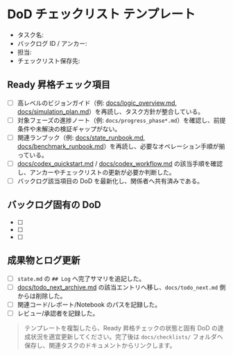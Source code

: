 # DoD チェックリスト テンプレート

- タスク名: <!-- 例: ローリング検証パイプライン -->
- バックログ ID / アンカー: <!-- 例: P1-01 / docs/task_backlog_p1_archive.md#p1-01-ローリング検証パイプライン -->
- 担当: <!-- 例: operator_name -->
- チェックリスト保存先: <!-- 例: docs/checklists/p1-01.md -->

## Ready 昇格チェック項目
- [ ] 高レベルのビジョンガイド（例: [docs/logic_overview.md](../logic_overview.md), [docs/simulation_plan.md](../simulation_plan.md)）を再読し、タスク方針が整合している。
- [ ] 対象フェーズの進捗ノート（例: `docs/progress_phase*.md`）を確認し、前提条件や未解決の検証ギャップがない。
- [ ] 関連ランブック（例: [docs/state_runbook.md](../state_runbook.md), [docs/benchmark_runbook.md](../benchmark_runbook.md)）を再読し、必要なオペレーション手順が揃っている。
- [ ] [docs/codex_quickstart.md](../codex_quickstart.md) / [docs/codex_workflow.md](../codex_workflow.md) の該当手順を確認し、アンカーやチェックリストの更新が必要か判断した。
- [ ] バックログ該当項目の DoD を最新化し、関係者へ共有済みである。

## バックログ固有の DoD
- [ ] <!-- バックログ DoD 1: 例) 90D ローリング指標を更新 -->
- [ ] <!-- バックログ DoD 2: 例) reports/benchmark_summary.json を再生成 -->
- [ ] <!-- 追加の検証/ドキュメント要件を列挙 -->

## 成果物とログ更新
- [ ] `state.md` の `## Log` へ完了サマリを追記した。
- [ ] [docs/todo_next_archive.md](../todo_next_archive.md) の該当エントリへ移し、`docs/todo_next.md` 側からは削除した。
- [ ] 関連コード/レポート/Notebook のパスを記録した。
- [ ] レビュー/承認者を記録した。

> テンプレートを複製したら、Ready 昇格チェックの状態と固有 DoD の達成状況を適宜更新してください。完了後は `docs/checklists/` フォルダへ保存し、関連タスクのドキュメントからリンクします。

